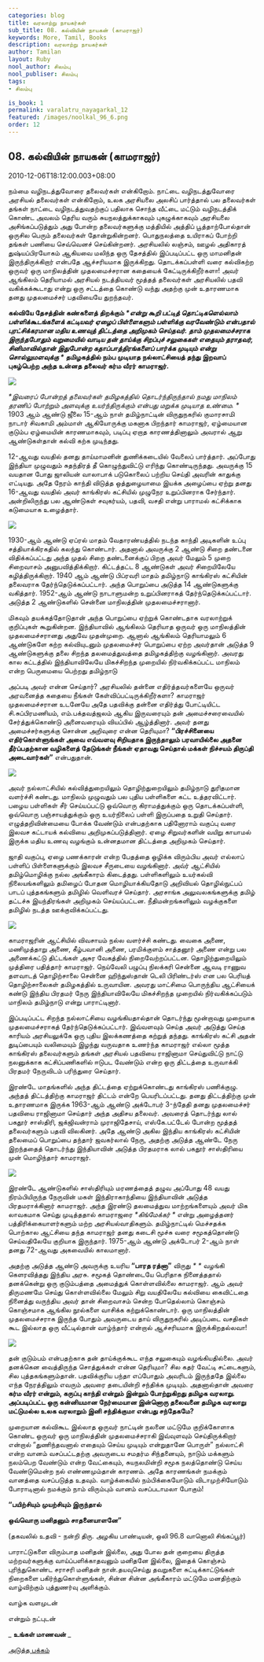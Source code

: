 ```yaml
---
categories: blog
title: வரலாற்று நாயகர்கள்
sub_title: 08. கல்வியின் நாயகன் (காமராஜர்)
keywords: More, Tamil, Books
description: வரலாற்று நாயகர்கள்
author: Tamilan
layout: Ruby
nool_author: சிலம்பு
nool_publiser: சிலம்பு
tags:
- சிலம்பு

is_book: 1
permalink: varalatru_nayagarkal_12
featured: /images/noolkal_96_6.png
order: 12
---
```



## 08. கல்வியின் நாயகன் (காமராஜர்)

2010-12-06T18:12:00.003+08:00

நம்மை வழிநடத்துவோரை தலைவர்கள் என்கிறோம். நாட்டை வழிநடத்துவோரை அரசியல் தலைவர்கள் என்கிறோம், உலக அரசியலை அலசிப் பார்த்தால் பல தலைவர்கள் தங்கள் நாட்டை வழிநடத்துவதற்குப் பதிலாக சொந்த வீட்டை மட்டும் வழிநடத்திக் கொண்ட அவலம் தெரிய வரும் சுயநலத்துக்காகவும் புகழுக்காகவும் அரசியலை அசிங்கப்படுத்தும் அது போன்ற தலைவர்களுக்கு மத்தியில் அத்திப் பூத்தாற்போல்தான் ஒருசில பெரும் தலைவர்கள் தோன்றுகின்றனர். பொதுநலத்தை உயிராகப் போற்றி தங்கள் பணியை செவ்வெனச் செய்கின்றனர். அரசியலில் லஞ்சம், ஊழல் அதிகாரத் துஷ்யப்பிரயோகம் ஆகியவை மலிந்த ஒரு தேசத்தில் இப்படிப்பட்ட ஒரு மாமனிதன் இருந்திருக்கிறார் என்பதே ஆச்சரியமாக இருக்கிறது. தொடக்கப்பள்ளி வரை கல்விகற்ற ஒருவர் ஒரு மாநிலத்தின் முதலமைச்சரான கதையைக் கேட்டிருக்கிறீர்களா! அவர் ஆங்கிலம் தெரியாமல் அரசியல் நடத்தியவர் மூத்தத் தலைவர்கள் அரசியலில் பதவி வகிக்கக்கூடாது என்று ஒரு சட்டத்தை கொண்டு வந்து அதற்கு முன் உதாரணமாக தனது முதலமைச்சர் பதவியையே துறந்தவர்.

**கல்வியே தேசத்தின் கண்களைத் திறக்கும் _*என்று கூறி பட்டித் தொட்டிகளெல்லாம் பள்ளிக்கூடங்களைக் கட்டியவர் ஏழைப் பிள்ளைகளும் பள்ளிக்கு வரவேண்டும் என்பதால் புரட்சிக்கரமான மதிய உணவுத் திட்டத்தை அறிமுகம் செய்தவர். தாம் முதலமைச்சராக இருந்தபோதும் வறுமையில் வாடிய தன் தாய்க்கு சிறப்புச் சலுகைகள் எதையும் தராதவர், சினிமாவில்தான் இதுபோன்ற கதாப்பாத்திரங்களைப் பார்க்க முடியும் என்று சொல்லுமளவுக்கு *_ தமிழகத்தில் நம்ப முடியாத நல்லாட்சியைத் தந்து இறவாப் புகழ்பெற்ற அந்த உன்னத தலைவர் கர்ம வீரர் காமராஜர்.**

![](http://2.bp.blogspot.com/-N65g2KlE-v4/UAIiQpb45kI/AAAAAAAAB6I/g4kcSC1VQFs/s1600/36.JPG)

_*இவரைப் போன்றத் தலைவர்கள் தமிழகத்தில் தொடர்ந்திருந்தால் நமது மாநிலம் தரணிப் போற்றும் அளவுக்கு உயர்ந்திருக்கும் என்பது மறுக்க முடியாத உண்மை. *_ 1903 ஆம் ஆண்டு ஜீலை 15-ஆம் நாள் தமிழ்நாட்டின் விருதுநகரில் குமாரசாமி நாடார் சிவகாமி அம்மாள் ஆகியோருக்கு மகனாக பிறந்தார் காமராஜர், ஏழ்மையான குடும்ப ஏழ்மையின் காரணமாகவும், படிப்பு ஏறாத காரணத்தினாலும் அவரால் ஆறு ஆண்டுகள்தான் கல்வி கற்க முடிந்தது.

12-ஆவது வயதில் தனது தாய்மாமனின் துணிக்கடையில் வேலைப் பார்த்தார். அப்போது இந்தியா முழுவதும் சுதந்திரத் தீ கொழுந்துவிட்டு எரிந்து கொண்டிருந்தது. அவருக்கு 15 வயதான போது ஜாலியன் வாலாபாக் படுகொலைப் பற்றிய செய்தி அவரின் காதுக்கு எட்டியது. அதே நேரம் காந்தி விடுத்த ஒத்துழையாமை இயக்க அழைப்பை ஏற்று தனது 16-ஆவது வயதில் அவர் காங்கிரஸ் கட்சியில் முழுநேர உறுப்பினராக சேர்ந்தார். அன்றிலிருந்து பல ஆண்டுகள் சவுகர்யம், பதவி, வசதி என்று பாராமல் கட்சிக்காக கடுமையாக உழைத்தார்.

![](http://2.bp.blogspot.com/-faHIGXanPGU/UAIo30dt4HI/AAAAAAAAB6s/St02jPHITy8/s320/Kamarajar-simpleman_jpg.jpg)

1930-ஆம் ஆண்டு ஏப்ரல் மாதம் வேதாரண்யத்தில் நடந்த காந்தி அடிகளின் உப்பு சத்தியாக்கிரகதில் கலந்து கொண்டார். அதனால் அவருக்கு 2 ஆண்டு சிறை தண்டனை விதிக்கப்பட்டது அந்த முதல் சிறை தண்டனைக்குப் பிறகு அவர் மேலும் 5 முறை சிறைவாசம் அனுபவித்திக்கிறார். கிட்டத்தட்ட 8 ஆண்டுகள் அவர் சிறையிலேயே கழித்திருக்கிறார். 1940 ஆம் ஆண்டு பிப்ரவரி மாதம் தமிழ்நாடு காங்கிரஸ் கட்சியின் தலைவராக தேர்ந்தெடுக்கப்பட்டார். அந்த பொறுப்பை அடுத்த 14 ஆண்டுகளுக்கு வகித்தார். 1952-ஆம் ஆண்டு நாடாளுமன்ற உறுப்பினராகத் தேர்ந்தெடுக்கப்பட்டார். அடுத்த 2 ஆண்டுகளில் சென்னை மாநிலத்தின் முதலமைச்சரானார்.

மிகவும் தயக்கத்தோடுதான் அந்த பொறுப்பை ஏற்றுக் கொண்டதாக வரலாற்றுக் குறிப்புகள் கூறுகின்றன. இந்தியாவில் ஆங்கிலம் தெரியாத ஒருவர் ஒரு மாநிலத்தின் முதலமைச்சரானது அதுவே முதன்முறை. ஆனால் ஆங்கிலம் தெரியாமலும் 6 ஆண்டுகளே கற்ற கல்வியுடனும் முதலமைச்சர் பொறுப்பை ஏற்ற அவர்தான் அடுத்த 9 ஆண்டுகளுக்கு தலை சிறந்த தலமைத்துவத்தை தமிழகத்திற்கு வழங்கினார். அவரது கால கட்டத்தில் இந்தியாவிலேயே மிகச்சிறந்த முறையில் நிர்வகிக்கப்பட்ட மாநிலம் என்ற பெருமையை பெற்றது தமிழ்நாடு

அப்படி அவர் என்ன செய்தார்? அரசியலில் தன்னை எதிர்த்தவர்களையே ஒருவர் அரவனைத்த கதையை நீங்கள் கேள்விப்பட்டிருக்கிறீர்களா? காமராஜர் முதலமைச்சரான உடனேயே அதே பதவிக்கு தன்னை எதிர்த்து போட்டியிட்ட சி.சுப்பிரமணியம், எம்.பக்தவத்ஜலம் ஆகிய இருவரையும் தன் அமைச்சரைவையில் சேர்த்துக்கொண்டு அனைவரையும் வியப்பில் ஆழ்த்தினார். அவர் தனது அமைச்சர்களுக்கு சொன்ன அறிவுரை என்ன தெரியுமா? **“பிரச்சினையை எதிர்கொள்ளுங்கள் அவை எவ்வளவு சிறியதாக இருந்தாலும் பரவாயில்லை அதனை தீர்ப்பதற்கான வழிகளைத் தேடுங்கள் நீங்கள் ஏதாவது செய்தால் மக்கள் நிச்சயம் திருப்தி அடைவார்கள்”** என்பதுதான்.

![](http://2.bp.blogspot.com/-JgGJa7x7XhE/UAIpG9X4D5I/AAAAAAAAB60/39kODs-RBrU/s320/kamarajar.jpg)

அவர் நல்லாட்சியில் கல்வித்துறையிலும் தொழிற்துறையிலும் தமிழ்நாடு துரிதமான வளர்ச்சி கண்டது. மாநிலம் முழுவதும் பல புதிய பள்ளிகளை கட்ட உத்தரவிட்டார். பழைய பள்ளிகள் சீர் செய்யப்பட்டு ஒவ்வொரு கிராமத்துக்கும் ஒரு தொடக்கப்பள்ளி, ஒவ்வொரு பஞ்சாயத்துக்கும் ஒரு உயர்நிலைப் பள்ளி இருப்பதை உறுதி செய்தார். எழுத்தறிவின்மையை போக்க வேண்டும் என்பதற்காக பதினோராம் வகுப்பு வரை இலவச கட்டாயக் கல்வியை அறிமுகப்படுத்தினார். ஏழை சிறுவர்களின் வயிறு காயாமல் இருக்க மதிய உணவு வழங்கும் உன்னதமான திட்டத்தை அறிமுகம் செய்தார்.

ஜாதி வகுப்பு, ஏழை பணக்காரன் என்ற பேதத்தை ஒழிக்க விரும்பிய அவர் எல்லாப் பள்ளிப் பிள்ளைகளுக்கும் இலவச சீருடையை வழங்கினார். அவ்ர் ஆட்சியில் தமிழ்மொழிக்கு நல்ல அங்கீகாரம் கிடைத்தது. பள்ளிகளிலும் உயர்கல்வி நிலையங்களிலும் தமிழைப் போதன மொழியாக்கியதோடு அறிவியல் தொழில்நுட்பப் பாடப் புத்தகங்களும் தமிழில் வெளிவரச் செய்தார். அரசாங்க அலுவலகங்களுக்கு தமிழ் தட்டச்சு இயந்திரங்கள் அறிமுகம் செய்யப்பட்டன. நீதிமன்றங்களிலும் வழக்குகளை தமிழில் நடத்த ஊக்குவிக்கப்பட்டது.

![](http://2.bp.blogspot.com/-pL-A-xSaD8s/UAIpyFTA6bI/AAAAAAAAB68/NzTX5w_HnmE/s320/slider1.jpg)

காமராஜரின் ஆட்சியில் விவசாயம் நல்ல வளர்ச்சி கண்டது. வைகை அணை, மணிமுத்தாறு அணை, கீழ்பவானி அணை, பரமிக்குளம் சாத்தனூர் அணை என்று பல அணைக்கட்டு திட்டங்கள் அசுர வேகத்தில் நிறைவேற்றப்பட்டன. தொழிற்துறையிலும் முத்திரை பதித்தார் காமராஜர். நெய்வேலி பழுப்பு நிலக்கரி சென்னை ஆவடி ராணுவ தளவாடத் தொழிற்சாலை சென்னை ஹிந்துஸ்தான் டெலி பிரிண்டர்ஸ் என பல பெரியத் தொழிற்சாலைகள் தமிழகத்தில் உருவாயின. அவரது மாட்சிமை பொருந்திய ஆட்சியைக் கண்டு இந்திய பிரதமர் நேரு இந்தியாவிலேயே மிகச்சிறந்த முறையில் நிர்வகிக்கப்படும் மாநிலம் தமிழ்நாடு என்று பாராட்டினார்.

இப்படிப்பட்ட சிறந்த நல்லாட்சியை வழங்கியதால்தான் தொடர்ந்து மூன்றாவது முறையாக முதலமைச்சராகத் தேர்ந்தெடுக்கப்பட்டார். இவ்வளவும் செய்த அவர் அடுத்து செய்த காரியம் அரசியலுக்கே ஒரு புதிய இலக்கணத்தை கற்றுத் தந்தது. காங்கிரஸ் கட்சி அதன் துடிப்பையும் வலிமையும் இழந்து வருவதாக உணர்ந்த காமராஜர் எல்லா மூத்த காங்கிரஸ் தலைவர்களும் தங்கள் அரசியல் பதவியை ராஜினாமா செய்துவிட்டு நாட்டு நலனுக்காக கட்சிப்பணிகளில் ஈடுபட வேண்டும் என்ற ஒரு திட்டத்தை உருவாக்கி பிரதமர் நேருவிடம் பரிந்துரை செய்தார்.

இரண்டே மாதங்களில் அந்த திட்டத்தை ஏற்றுக்கொண்டது காங்கிரஸ் பணிக்குழு. அந்தத் திட்டத்திற்கு காமராஜர் திட்டம் என்றே பெயரிடப்பட்டது. தனது திட்டத்திற்கு முன் உதாரணமாக இருக்க 1963-ஆம் ஆண்டு அக்டோபர் 3-ந்தேதி தனது முதலமைச்சர் பதவியை ராஜினாமா செய்தார் அந்த அதிசய தலைவர். அவரைத் தொடர்ந்து லால் பகதூர் சாஸ்திரி, ஜக்ஜிவன்ராம் முராஜிதேசாய், எஸ்கே.பட்டேல் போன்ற மூத்தத் தலைவர்களும் பதவி விலகினர். அதே ஆண்டு அகில இந்திய காங்கிரஸ் கட்சியின் தலைமைப் பொறுப்பை தந்தார் ஜவகர்லால் நேரு, அதற்கு அடுத்த ஆண்டே நேரு இறந்ததைத் தொடர்ந்து இந்தியாவின் அடுத்த பிரதமராக லால் பகதூர் சாஸ்திரியை முன் மொழிந்தார் காமராஜர்.

![](http://4.bp.blogspot.com/-iq2NYY8D9uY/UAIp7KkGhvI/AAAAAAAAB7E/JbVIzcFUFWM/s320/kamarajar-2.jpg)

இரண்டே ஆண்டுகளில் சாஸ்திரியும் மரணத்தைத் தழுவ அப்போது 48 வயது நிரம்பியிருந்த நேருவின் மகள் இந்திராகாந்தியை இந்தியாவின் அடுத்த பிரதமராக்கினார் காமராஜர். அந்த இரண்டு தலமைத்துவ மாற்றங்களையும் அவர் மிக லாவகமாக செய்து முடித்ததால் காமராஜரை _*கிங்மேக்கர் *_ என்று அழைத்தனர் பத்திரிக்கையாளர்களும் மற்ற அரசியல்வாதிகளும். தமிழ்நாட்டில் மெச்சதக்க பொற்கால ஆட்சியை தந்த காமராஜர் தனது கடைசி மூச்சு வரை சமூகத்தொண்டு செய்வதிலேயே குறியாக இருந்தார். 1975-ஆம் ஆண்டு அக்டோபர் 2-ஆம் நாள் தனது 72-ஆவது அகவையில் காலமானார்.

அதற்கு அடுத்த ஆண்டு அவருக்கு உயரிய **“பாரத ரத்னா”** விருது _* *_ வழங்கி கெளரவித்தது இந்திய அரசு. சமூகத் தொண்டையே பெரிதாக நினைத்ததால் தனக்கென்று ஒரு குடும்பத்தை அமைத்துக் கொள்ளவில்லை காமராஜர். ஆம் அவர் திருமணமே செய்து கொள்ளவில்லை மேலும் சிறு வயதிலேயே கல்வியை கைவிட்டதை நினைத்து வருந்திய அவர் தான் சிறைவாசம் சென்ற போதெல்லாம் கொஞ்சம் கொஞ்சமாக ஆங்கில நூல்களை வாசிக்க கற்றுக்கொண்டார். ஒரு மாநிலத்தின் முதலமைச்சராக இருந்த போதும் அவருடைய தாய் விருதுநகரில் அடிப்படை வசதிகள் கூட இல்லாத ஒரு வீட்டில்தான் வாழ்ந்தார் என்றால் ஆச்சரியமாக இருக்கிறதல்லவா!

![](http://4.bp.blogspot.com/-S7dJkP1H94M/UAIqAgzBNfI/AAAAAAAAB7Q/zcFtg66zU3A/s320/kamaraj-with-oldlady.jpg)

தன் குடும்பம் என்பதற்காக தன் தாய்க்குக்கூட எந்த சலுகையும் வழங்கியதில்லை. அவர் தனக்கென வைத்திருந்த சொத்துக்கள் என்ன தெரியுமா? சில கதர் வேட்டி சட்டைகளும், சில புத்தகங்களும்தான். பதவிக்குரிய பந்தா எப்போதும் அவரிடம் இருந்ததே இல்லை எந்த நேரத்திலும் எவரும் அவரை தடையின்றி சந்திக்க முடியும். அதனால்தான் அவரை **கர்ம வீரர் என்றும், கருப்பு காந்தி என்றும் இன்றும் போற்றுகிறது தமிழக வரலாறு. அப்படிப்பட்ட ஒரு கன்னியமான நேர்மையான இன்னொரு தலைவனை தமிழக வரலாறு மட்டுமல்ல உலக வரலாறும் இனி சந்திக்குமா என்பது சந்தேகமே?**

முறையான கல்விகூட இல்லாத ஒருவர் நாட்டின் நலனை மட்டுமே குறிக்கோளாக கொண்ட ஒருவர் ஒரு மாநிலத்தின் முதலமைச்சராகி இவ்வுளவும் செய்திருக்கிறார் என்றால் “துணிந்தவனால் எதையும் செய்ய முடியும் என்றுதானே பொருள்” நல்லாட்சி என்ற வானம் வசப்பட்டதற்கு அவருடைய சமதர்ம சிந்தனையும், நாடும் மக்களும் நலம்பெற வேண்டும் என்ற வேட்கையும், சுயநலமின்றி சமூக நலத்தொண்டு செய்ய வேண்டுமென்ற நல் எண்ணமும்தான் காரணம். அதே காரணங்கள் நமக்கும் வானத்தை வசப்படுத்த உதவும். வாழ்க்கையில் நம்பிக்கையோடும் விடாமுற்சியோடும் போராடினால் நமக்கும் நாம் விரும்பும் வானம் வசப்படாமலா போகும்!

**“பயிற்சியும் முயற்சியும் இருந்தால்**

**ஒவ்வொரு மனிதனும் சாதனையாளனே”**

(தகவலில் உதவி - நன்றி திரு. அழகிய பாண்டியன், ஒலி 96.8 வானொலி சிங்கப்பூர்)

பாராட்டுகளை விரும்பாத மனிதன் இல்லை, அது போல தன் குறையை திருத்த மற்றவர்களுக்கு வாய்ப்பளிக்காதவனும் மனிதனே இல்லை, இதைக் கொஞ்சம் புரிந்துகொண்ட சராசரி மனிதன் நான்.தயவுசெய்து தவறுகளை சுட்டிக்காட்டுங்கள் நிறைகளை பகிர்ந்துகொள்ளுங்கள், சின்ன சின்ன அங்கீகாரம் மட்டுமே மனதிற்கும் வாழ்விற்கும் புத்துணர்வு அளிக்கும்.

வாழ்க வளமுடன்

என்றும் நட்புடன்

_ **உங்கள் மாணவன்** _

[அடுத்த பக்கம்](varalatru_nayagarkal_13)